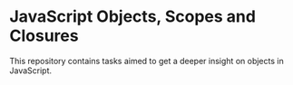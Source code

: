 # JavaScript Objects, Scopes and Closures

This repository contains tasks aimed to get a deeper insight on objects in JavaScript.
